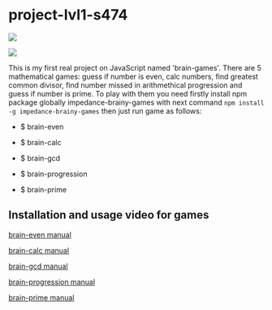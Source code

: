 # project-lvl1-s474

<a href="https://codeclimate.com/github/impedance/project-lvl1-s474/maintainability"><img src="https://api.codeclimate.com/v1/badges/5d56b626de74104f8987/maintainability" /></a>

<a href="https://travis-ci.org/impedance/project-lvl1-s474">
    <img src="https://travis-ci.com/impedance/project-lvl1-s474.svg?branch=master" /></a>


This is my first real project on JavaScript named 'brain-games'. There are 5 mathematical games: 
guess if number is even, calc numbers, find greatest common divisor, find number missed in arithmethical progression and guess if number is prime.
To play with them you need firstly install npm package globally impedance-brainy-games
with next command
`npm install -g impedance-brainy-games`
then just run game as follows:

 - $ brain-even</p>
 - $ brain-calc</p>
 - $ brain-gcd</p>
 - $ brain-progression</p>
 - $ brain-prime</p>

## Installation and usage video for games</h2>

[brain-even manual](https://asciinema.org/a/oDk7ni61y9yenaQYskDwqS2Sr)

[brain-calc manual](https://asciinema.org/a/OpbMwQkNS55cJ4PGYKt9kt20X)

[brain-gcd manual](https://asciinema.org/a/4w4EHTivCmbfN4Xr2kdwJKGyR)

[brain-progression manual](https://asciinema.org/a/ZSM4zqTUB0krHSkgjJn2mCuSP)

[brain-prime manual](https://asciinema.org/a/1fuzm23mc02u3MXhthFEkMBJl)
